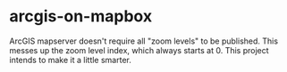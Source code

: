 arcgis-on-mapbox
================

ArcGIS mapserver doesn't require all "zoom levels" to be published. This messes up the zoom level index, which always starts at 0. This project intends to make it a little smarter.
